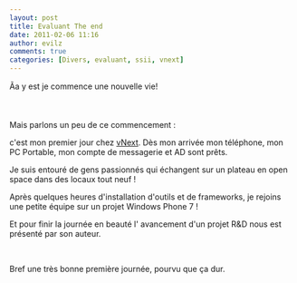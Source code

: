 ```yaml
---
layout: post
title: Evaluant The end
date: 2011-02-06 11:16
author: evilz
comments: true
categories: [Divers, evaluant, ssii, vnext]
---
```

Ãa y est je commence une nouvelle vie!

&nbsp;

<!--more-->
<!--Trois ans se sont écoulés et je n'ai vu que des départs et des gens démotivés. Et je les comprends, car ce n'est pas avec de beaux discours ou de belles promesses que l'on peut faire fonctionner correctement une entreprise. J'ai connu les grands discours sur l'innovation, sur la restructuration en Business Unit, et six mois plus tard on met le BU manager à la porte. Bref pour la faire courte, une gestion du personnel misérable, des locaux en dessous de tout, une ambiance inexistante. Le top si tu ne veux pas évoluer et ne voir personne pour échanger.
-->
Mais parlons un peu de ce commencement :

c'est mon premier jour chez <a href="http://www.vnext.fr/Pages/default.aspx" target="_blank">vNext</a>. Dès mon arrivée mon téléphone, mon PC Portable, mon compte de messagerie et AD sont prêts.
<!-- Si cela vous paraît normale c'est que vous n'avez jamais connu evaluant ;)-->

Je suis entouré de gens passionnés qui échangent sur un plateau en open space dans des locaux tout neuf !

Après quelques heures d'installation d'outils et de frameworks, je rejoins une petite équipe sur un projet Windows Phone 7 !
<!--Certains m'auraient traité de geek pour moins que ça chez evaluant... -->

Et pour finir la journée en beauté l' avancement d'un projet R&amp;D nous est présenté par son auteur.

&nbsp;

Bref une très bonne première journée, pourvu que ça dur.
